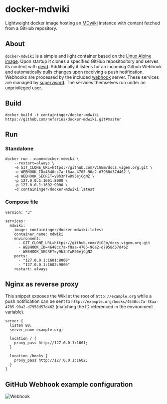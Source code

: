 # docker-mdwiki

Lightweight docker image hosting an [MDwiki](http://dynalon.github.io/mdwiki/#!index.md) instance with content fetched from a GitHub repository.

## About

`docker-mdwiki` is a simple and light container based on the [Linux Alpine image](https://hub.docker.com/_/alpine/). Upon startup it clones a specified GitHub repositository and serves its content with [devd](https://github.com/cortesi/devd). Additionally it listens for an incoming Github Webhook and automatically pulls changes upon receiving a push notification. Webhooks are processed by the included [webhook](https://github.com/adnanh/webhook) server. These services are managed by [supervisord](http://supervisord.org/). The services themselves run under an unprivileged user.

## Build

```shell
docker build -t containinger/docker-mdwiki https://github.com/nefarius/docker-mdwiki.git#master
```

## Run

### Standalone

```shell
docker run --name=docker-mdwiki \
    --restart=always \
    -e GIT_CLONE_URL=https://github.com/ViGEm/docs.vigem.org.git \
    -e WEBHOOK_ID=4648cc7a-f8aa-4705-90a2-d7958d57d462 \
    -e WEBHOOK_SECRET=y9b3nTwR95ejCgNZ \
    -p 127.0.0.1:1601:8000 \
    -p 127.0.0.1:1602:9000 \
    -d containinger/docker-mdwiki:latest
```

### Compose file

```docker-compose
version: "3"

services:
  mdwiki:
    image: containinger/docker-mdwiki:latest
    container_name: mdwiki
    environment:
      - GIT_CLONE_URL=https://github.com/ViGEm/docs.vigem.org.git
      - WEBHOOK_ID=4648cc7a-f8aa-4705-90a2-d7958d57d462
      - WEBHOOK_SECRET=y9b3nTwR95ejCgNZ
    ports:
      - "127.0.0.1:1601:8000"
      - "127.0.0.1:1602:9000"
    restart: always

```

## Nginx as reverse proxy

This snippet exposes the Wiki at the root of `http://example.org` while a push notification can be sent to `http://example.org/hooks/4648cc7a-f8aa-4705-90a2-d7958d57d462` (matching the ID referenced in the environment variable).

```
server {
  listen 80;
  server_name example.org;

  location / {
    proxy_pass http://127.0.0.1:1601;
  }

  location /hooks {
    proxy_pass http://127.0.0.1:1602;
  }
}
```

## GitHub Webhook example configuration

![Webhook](https://lssotw.am.files.1drv.com/y4mHRukV8maB7RQMoudcOLM5AydCv9LvszwvLYk-_zhItcnEwJ-KPVuzUx6iWbgNzg3o_4DMeUtc9_03lx7038KoDguY4Bl4jQu1qRYfAHwsZZXHVS8mT_-kfojAzf1B0CjpVPIkhapmNyNTooySHSWy2LRUt2wmvamaDpit56sXUBJup0LvDsdJSkrr1y5R7ad799dhbrviopbw3Bfupii5w?width=574&height=641&cropmode=none)
